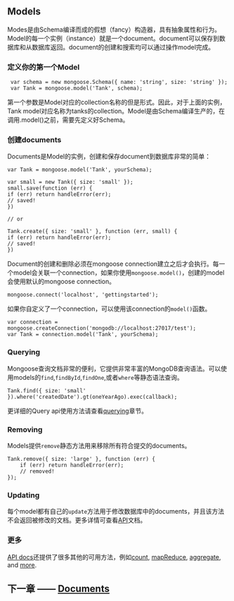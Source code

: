 ## Models
Modes是由Schema编译而成的假想（fancy）构造器，具有抽象属性和行为。Model的每一个实例（instance）就是一个document。document可以保存到数据库和从数据库返回。document的创建和搜索均可以通过操作model完成。

### 定义你的第一个Model

     var schema = new mongoose.Schema({ name: 'string', size: 'string' });
     var Tank = mongoose.model('Tank', schema);

第一个参数是Model对应的collection名称的但是形式。因此，对于上面的实例，Tank model对应名称为tanks的collection。Model是由Schema编译生产的，在调用.model()之前，需要先定义好Schema。

### 创建documents

Documents是Model的实例，创建和保存document到数据库非常的简单：

    var Tank = mongoose.model('Tank', yourSchema);

    var small = new Tank({ size: 'small' });
    small.save(function (err) {
    if (err) return handleError(err);
    // saved!
    })

    // or

    Tank.create({ size: 'small' }, function (err, small) {
    if (err) return handleError(err);
    // saved!
    })

Document的创建和删除必须在mongoose connection建立之后才会执行。每一个model会关联一个connection，如果你使用`mongoose.model()`，创建的model会使用默认的mongoose connection。

    mongoose.connect('localhost', 'gettingstarted');

如果你自定义了一个connection，可以使用该connection的`model()`函数。

    var connection = mongoose.createConnection('mongodb://localhost:27017/test');
    var Tank = connection.model('Tank', yourSchema);

### Querying

Mongoose查询文档非常的便利，它提供非常丰富的MongoDB查询语法。可以使用models的`find`,`findById`,`findOne`,或者`where`等静态语法查询。

    Tank.find({ size: 'small' }).where('createdDate').gt(oneYearAgo).exec(callback);

更详细的Query api使用方法请查看[querying][]章节。

[querying]: http://mongoosejs.com/docs/api.html#Query

### Removing

Models提供`remove`静态方法用来移除所有符合提交的documents。
   
    Tank.remove({ size: 'large' }, function (err) {
        if (err) return handleError(err);
        // removed!
    });

### Updating

每个model都有自己的`update`方法用于修改数据库中的documents，并且该方法不会返回被修改的文档。更多详情可查看[API][]文档。

[API]:http://mongoosejs.com/docs/api.html#model_Model.update

### 更多
[API docs][]还提供了很多其他的可用方法，例如[count][], [mapReduce][], [aggregate][], and [more][].

## 下一章 —— [Documents][]

[Documents]:https://github.com/dreamFlyingCat/mongoose-API/blob/master/docs/Schemas/Documents.md
[API docs]:http://mongoosejs.com/docs/api.html#model_Model
[count]:http://mongoosejs.com/docs/api.html#model_Model.count
[mapReduce]:http://mongoosejs.com/docs/api.html#model_Model.mapReduce
[aggregate]:http://mongoosejs.com/docs/api.html#model_Model.aggregate
[more]:http://mongoosejs.com/docs/api.html#model_Model.findOneAndRemove








